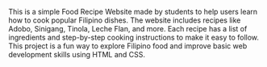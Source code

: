This is a simple Food Recipe Website made by students to help users learn how to cook popular Filipino dishes. The website includes recipes like Adobo, Sinigang, Tinola, Leche Flan, and more. Each recipe has a list of ingredients and step-by-step cooking instructions to make it easy to follow. This project is a fun way to explore Filipino food and improve basic web development skills using HTML and CSS.
